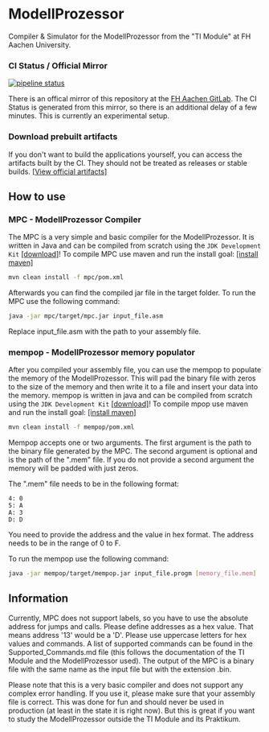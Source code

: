 # ModellProzessor

Compiler & Simulator for the ModellProzessor from the "TI Module" at FH Aachen University.

### CI Status / Official Mirror

[![pipeline status](https://git.fh-aachen.de/tb3838s/modellprozessor/badges/main/pipeline.svg)](https://git.fh-aachen.de/tb3838s/modellprozessor/-/commits/main)

There is an offical mirror of this repository at
the [FH Aachen GitLab](https://git.fh-aachen.de/tb3838s/modellprozessor).
The CI Status is generated from this mirror, so there is an additional delay of a few minutes. This is currently an
experimental setup.

### Download prebuilt artifacts

If you don't want to build the applications yourself, you can access the artifacts built by the CI. They should not be treated as releases or stable builds.
[[View official artifacts]](https://git.fh-aachen.de/tb3838s/modellprozessor/-/artifacts)


## How to use

### MPC - ModellProzessor Compiler

The MPC is a very simple and basic compiler for the ModellProzessor.
It is written in Java and can be compiled from scratch using
the `JDK Development Kit` [[download]](https://www.oracle.com/de/java/technologies/downloads/#java21)!
To compile MPC use maven and run the install goal: [[install maven]](https://maven.apache.org/download.cgi)

```bash
mvn clean install -f mpc/pom.xml
```

Afterwards you can find the compiled jar file in the target folder.
To run the MPC use the following command:

```bash
java -jar mpc/target/mpc.jar input_file.asm
```

Replace input_file.asm with the path to your assembly file.

### mempop - ModellProzessor memory populator

After you compiled your assembly file, you can use the mempop to populate the memory of the ModellProzessor.
This will pad the binary file with zeros to the size of the memory and then write it to a file and insert your
data into the memory.
mempop is written in java and can be compiled from scratch using
the `JDK Development Kit` [[download]](https://www.oracle.com/de/java/technologies/downloads/#java21)!
To compile mpop use maven and run the install goal: [[install maven]](https://maven.apache.org/download.cgi)

```bash
mvn clean install -f mempop/pom.xml
```

Mempop accepts one or two arguments.
The first argument is the path to the binary file generated by the MPC.
The second argument is optional and is the path of the ".mem" file.
If you do not provide a second argument the
memory will be padded with just zeros.

The ".mem" file needs to be in the following format:

```
4: 0
5: A
A: 3
D: D
```

You need to provide the address and the value in hex format. The address needs to be in the range of 0 to F.

To run the mempop use the following command:

```bash
java -jar mempop/target/mempop.jar input_file.progm [memory_file.mem]
```

## Information

Currently, MPC does not support labels, so you have to use
the absolute address for jumps and calls.
Please define addresses as a hex value. That means address '13' would be a 'D'. Please use uppercase letters for hex
values and commands.
A list of supported commands can be found in the Supported_Commands.md file (this follows the documentation of the TI
Module and the ModellProzessor used).
The output of the MPC is a binary file with the same name as the input file but with the extension .bin.

Please note that this is a very basic compiler and does not support any complex error handling. If you use it, please
make sure that your assembly file is correct.
This was done for fun and should never be used in production (at least in the state it is right now).
But this is great if you want to study the ModellProzessor outside the TI Module and its Praktikum.
